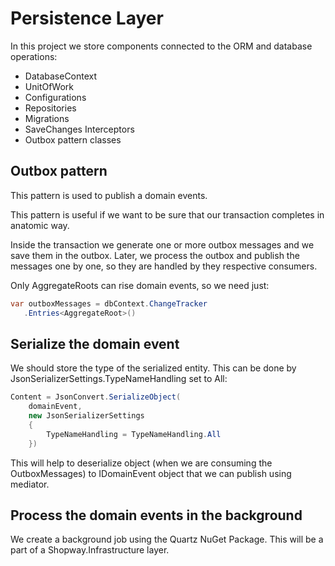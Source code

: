 # Persistence Layer

In this project we store components connected to the ORM and database operations:

- DatabaseContext
- UnitOfWork
- Configurations
- Repositories
- Migrations
- SaveChanges Interceptors
- Outbox pattern classes

## Outbox pattern

This pattern is used to publish a domain events. 

This pattern is useful if we want to be sure that our transaction completes in anatomic way.

Inside the transaction we generate one or more outbox messages and we save them in the outbox. 
Later, we process the outbox and publish the messages one by one, so they are handled by they respective consumers.

 Only AggregateRoots can rise domain events, so we need just:

 ```csharp
var outboxMessages = dbContext.ChangeTracker
	.Entries<AggregateRoot>()
```

## Serialize the domain event

We should store the type of the serialized entity. This can be done by JsonSerializerSettings.TypeNameHandling set to All:

```csharp
Content = JsonConvert.SerializeObject(
    domainEvent,
    new JsonSerializerSettings
    {
        TypeNameHandling = TypeNameHandling.All
    })
```

This will help to deserialize object (when we are consuming the OutboxMessages) to IDomainEvent object that we can publish using mediator.

## Process the domain events in the background

We create a background job using the Quartz NuGet Package. This will be a part of a Shopway.Infrastructure layer.
